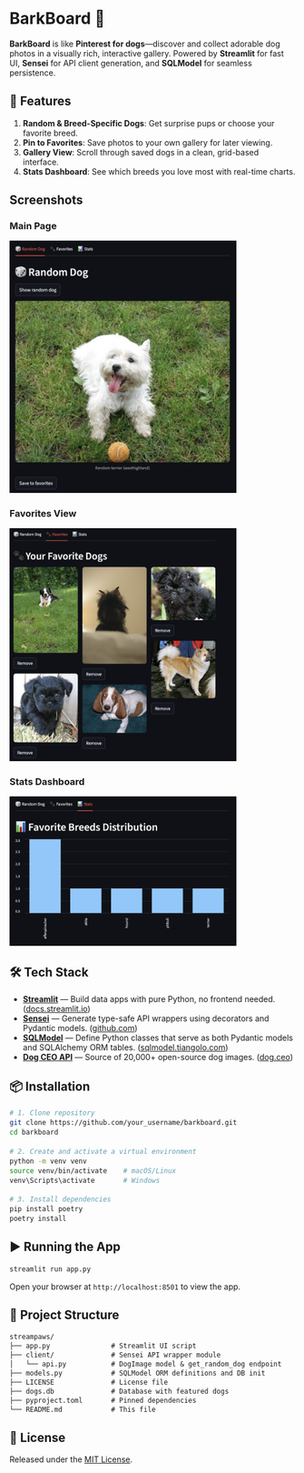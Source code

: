 # BarkBoard 🐶

**BarkBoard** is like **Pinterest for dogs**—discover and collect adorable dog photos in a visually rich, interactive gallery. Powered by **Streamlit** for fast UI, **Sensei** for API client generation, and **SQLModel** for seamless persistence.

## 🚀 Features

1. **Random & Breed-Specific Dogs**: Get surprise pups or choose your favorite breed.
2. **Pin to Favorites**: Save photos to your own gallery for later viewing.
3. **Gallery View**: Scroll through saved dogs in a clean, grid-based interface.
4. **Stats Dashboard**: See which breeds you love most with real-time charts.

## Screenshots

### Main Page

<img src="https://raw.githubusercontent.com/blnkoff/barkboard/main/img/random_dog.png" alt="Main Page" width="400px">

### Favorites View

<img src="https://raw.githubusercontent.com/blnkoff/barkboard/main/img/favorite.png" alt="Favorites View" width="400px">

### Stats Dashboard

<img src="https://raw.githubusercontent.com/blnkoff/barkboard/main/img/stats.png" alt="Stats Dashboard" width="400px">

## 🛠️ Tech Stack

* **[Streamlit](https://docs.streamlit.io/)** — Build data apps with pure Python, no frontend needed. ([docs.streamlit.io][1])
* **[Sensei](https://github.com/CrocoFactory/sensei)** — Generate type-safe API wrappers using decorators and Pydantic models. ([github.com][2])
* **[SQLModel](https://sqlmodel.tiangolo.com/)** — Define Python classes that serve as both Pydantic models and SQLAlchemy ORM tables. ([sqlmodel.tiangolo.com][3])
* **[Dog CEO API](https://dog.ceo/dog-api/)** — Source of 20,000+ open-source dog images. ([dog.ceo][4])

## 📦 Installation

```bash
# 1. Clone repository
git clone https://github.com/your_username/barkboard.git
cd barkboard

# 2. Create and activate a virtual environment
python -m venv venv
source venv/bin/activate    # macOS/Linux
venv\Scripts\activate       # Windows

# 3. Install dependencies
pip install poetry
poetry install
```

## ▶️ Running the App

```bash
streamlit run app.py
```

Open your browser at `http://localhost:8501` to view the app.

## 📂 Project Structure

```
streampaws/
├── app.py               # Streamlit UI script
├── client/              # Sensei API wrapper module
│   └── api.py           # DogImage model & get_random_dog endpoint
├── models.py            # SQLModel ORM definitions and DB init
├── LICENSE              # License file
├── dogs.db              # Database with featured dogs
├── pyproject.toml       # Pinned dependencies
└── README.md            # This file
```

## 📄 License

Released under the [MIT License](https://opensource.org/licenses/MIT).

[1]: https://docs.streamlit.io/?utm_source=chatgpt.com
[2]: https://github.com/CrocoFactory/sensei?utm_source=chatgpt.com
[3]: https://sqlmodel.tiangolo.com/?utm_source=chatgpt.com
[4]: https://dog.ceo/dog-api/documentation/?utm_source=chatgpt.com

